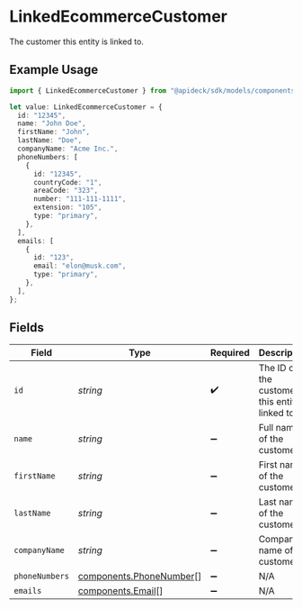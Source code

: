 # LinkedEcommerceCustomer

The customer this entity is linked to.

## Example Usage

```typescript
import { LinkedEcommerceCustomer } from "@apideck/sdk/models/components";

let value: LinkedEcommerceCustomer = {
  id: "12345",
  name: "John Doe",
  firstName: "John",
  lastName: "Doe",
  companyName: "Acme Inc.",
  phoneNumbers: [
    {
      id: "12345",
      countryCode: "1",
      areaCode: "323",
      number: "111-111-1111",
      extension: "105",
      type: "primary",
    },
  ],
  emails: [
    {
      id: "123",
      email: "elon@musk.com",
      type: "primary",
    },
  ],
};
```

## Fields

| Field                                                              | Type                                                               | Required                                                           | Description                                                        | Example                                                            |
| ------------------------------------------------------------------ | ------------------------------------------------------------------ | ------------------------------------------------------------------ | ------------------------------------------------------------------ | ------------------------------------------------------------------ |
| `id`                                                               | *string*                                                           | :heavy_check_mark:                                                 | The ID of the customer this entity is linked to.                   | 12345                                                              |
| `name`                                                             | *string*                                                           | :heavy_minus_sign:                                                 | Full name of the customer                                          | John Doe                                                           |
| `firstName`                                                        | *string*                                                           | :heavy_minus_sign:                                                 | First name of the customer                                         | John                                                               |
| `lastName`                                                         | *string*                                                           | :heavy_minus_sign:                                                 | Last name of the customer                                          | Doe                                                                |
| `companyName`                                                      | *string*                                                           | :heavy_minus_sign:                                                 | Company name of the customer                                       | Acme Inc.                                                          |
| `phoneNumbers`                                                     | [components.PhoneNumber](../../models/components/phonenumber.md)[] | :heavy_minus_sign:                                                 | N/A                                                                |                                                                    |
| `emails`                                                           | [components.Email](../../models/components/email.md)[]             | :heavy_minus_sign:                                                 | N/A                                                                |                                                                    |